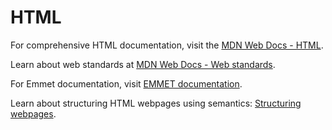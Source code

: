 # HTML

For comprehensive HTML documentation, visit the [MDN Web Docs - HTML](https://developer.mozilla.org/en-US/docs/Web/HTML).

Learn about web standards at [MDN Web Docs - Web standards](https://developer.mozilla.org/en-US/docs/Learn_web_development/Getting_started/Web_standards).


For Emmet documentation, visit [EMMET documentation](https://docs.emmet.io/).

Learn about structuring HTML webpages using semantics: [Structuring webpages](https://developer.mozilla.org/en-US/docs/Learn_web_development/Core/Structuring_content/Structuring_documents).